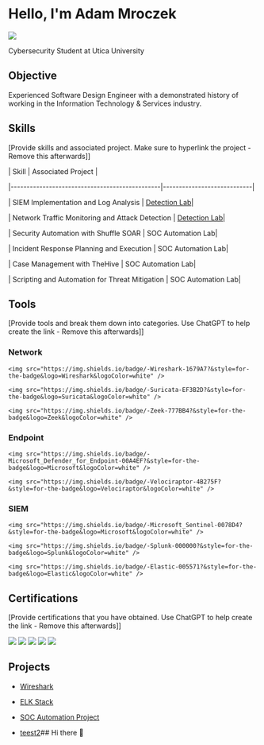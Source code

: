 # Hello, I'm Adam Mroczek

<a href="https://www.linkedin.com/in/adam-mroczek-6477ba383/"><img src="https://img.shields.io/badge/-LinkedIn-0072b1?&style=for-the-badge&logo=linkedin&logoColor=white" /></a>


Cybersecurity Student at Utica University



## Objective

Experienced Software Design Engineer with a demonstrated history of working in the Information Technology & Services industry.



## Skills

[Provide skills and associated project. Make sure to hyperlink the project - Remove this afterwards]]



| Skill                                         | Associated Project         |

|-----------------------------------------------|----------------------------|

| SIEM Implementation and Log Analysis          | <a href="https://google.com">Detection Lab</a>|

| Network Traffic Monitoring and Attack Detection | <a href="https://google.com">Detection Lab</a>|

| Security Automation with Shuffle SOAR         | SOC Automation Lab|

| Incident Response Planning and Execution      | SOC Automation Lab|

| Case Management with TheHive                  | SOC Automation Lab|

| Scripting and Automation for Threat Mitigation | SOC Automation Lab|



## Tools

[Provide tools and break them down into categories. Use ChatGPT to help create the link - Remove this afterwards]]



### Network

<div>

    <img src="https://img.shields.io/badge/-Wireshark-1679A7?&style=for-the-badge&logo=Wireshark&logoColor=white" />

    <img src="https://img.shields.io/badge/-Suricata-EF3B2D?&style=for-the-badge&logo=Suricata&logoColor=white" />

    <img src="https://img.shields.io/badge/-Zeek-777BB4?&style=for-the-badge&logo=Zeek&logoColor=white" />

</div>



### Endpoint

<div>

    <img src="https://img.shields.io/badge/-Microsoft_Defender_for_Endpoint-00A4EF?&style=for-the-badge&logo=Microsoft&logoColor=white" />

    <img src="https://img.shields.io/badge/-Velociraptor-4B275F?&style=for-the-badge&logo=Velociraptor&logoColor=white" />

</div>



### SIEM

<div>

    <img src="https://img.shields.io/badge/-Microsoft_Sentinel-0078D4?&style=for-the-badge&logo=Microsoft&logoColor=white" />

    <img src="https://img.shields.io/badge/-Splunk-000000?&style=for-the-badge&logo=Splunk&logoColor=white" />

    <img src="https://img.shields.io/badge/-Elastic-005571?&style=for-the-badge&logo=Elastic&logoColor=white" />

</div>



## Certifications

[Provide certifications that you have obtained. Use ChatGPT to help create the link - Remove this afterwards]]

<div>

<img src="https://img.shields.io/badge/-Security%2B-FF0000?&style=for-the-badge&logo=CompTIA&logoColor=white" />

<img src="https://img.shields.io/badge/-Network%2B-007ACC?&style=for-the-badge&logo=CompTIA&logoColor=white" />

<img src="https://img.shields.io/badge/-A%2B-4D4D4D?&style=for-the-badge&logo=CompTIA&logoColor=white" />

<img src="https://img.shields.io/badge/-CDSA-006400?&style=for-the-badge&logoColor=white" />

<img src="https://img.shields.io/badge/-CCD-000080?&style=for-the-badge&logoColor=white" />

</div>



## Projects

- <a href="https://github.com/profkingUtica/Wireshark">Wireshark</a> 

- <a href="https://github.com/profkingUtica/ELK-Stack/">ELK Stack</a>

- <a href="https://github.com/profkingUtica/ELK-Stack">SOC Automation Project</a>

- <a href="https://github.com/profkingUtica/ELK-Stack">teest2</a>## Hi there 👋

<!--
**adam-mroczek/adam-mroczek** is a ✨ _special_ ✨ repository because its `README.md` (this file) appears on your GitHub profile.

Here are some ideas to get you started:

- 🔭 I’m currently working on ...
- 🌱 I’m currently learning ...
- 👯 I’m looking to collaborate on ...
- 🤔 I’m looking for help with ...
- 💬 Ask me about ...
- 📫 How to reach me: ...
- 😄 Pronouns: ...
- ⚡ Fun fact: ...
-->
